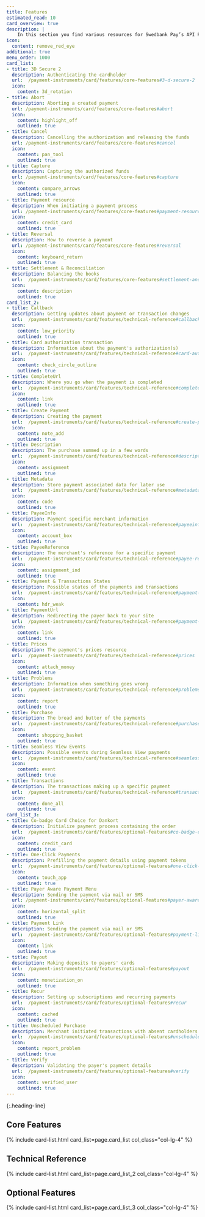 ```yaml
---
title: Features
estimated_read: 10
card_overview: true
description: |
    In this section you find various resources for Swedbank Pay’s API Platform.
icon:
  content: remove_red_eye
additional: true
menu_order: 1000
card_list: 
- title: 3D Secure 2
  description: Authenticating the cardholder
  url:  /payment-instruments/card/features/core-features#3-d-secure-2
  icon:
    content: 3d_rotation
- title: Abort
  description: Aborting a created payment
  url: /payment-instruments/card/features/core-features#abort
  icon:
    content: highlight_off
    outlined: true
- title: Cancel
  description: Cancelling the authorization and releasing the funds
  url: /payment-instruments/card/features/core-features#cancel
  icon:
    content: pan_tool
    outlined: true
- title: Capture
  description: Capturing the authorized funds
  url: /payment-instruments/card/features/core-features#capture
  icon:
    content: compare_arrows
    outlined: true
- title: Payment resource
  description: When initiating a payment process
  url: /payment-instruments/card/features/core-features#payment-resource
  icon:
    content: credit_card
    outlined: true
- title: Reversal
  description: How to reverse a payment
  url: /payment-instruments/card/features/core-features#reversal
  icon:
    content: keyboard_return
    outlined: true
- title: Settlement & Reconciliation
  description: Balancing the books
  url:  /payment-instruments/card/features/core-features#settlement-and-reconciliation
  icon:
    content: description
    outlined: true
card_list_2:
- title: Callback
  description: Getting updates about payment or transaction changes
  url:  /payment-instruments/card/features/technical-reference#callback
  icon:
    content: low_priority
    outlined: true
- title: Card authorization transaction
  description: Information about the payment's authorization(s)
  url:  /payment-instruments/card/features/technical-reference#card-authorization-transaction
  icon:
    content: check_circle_outline
    outlined: true
- title: CompleteUrl
  description: Where you go when the payment is completed
  url:  /payment-instruments/card/features/technical-reference#completeurl
  icon:
    content: link
    outlined: true
- title: Create Payment
  description: Creating the payment
  url:  /payment-instruments/card/features/technical-reference#create-payment
  icon:
    content: note_add
    outlined: true
- title: Description
  description: The purchase summed up in a few words
  url:  /payment-instruments/card/features/technical-reference#description
  icon:
    content: assignment
    outlined: true
- title: Metadata
  description: Store payment associated data for later use
  url:  /payment-instruments/card/features/technical-reference#metadata
  icon:
    content: code
    outlined: true
- title: PayeeInfo
  description: Payment specific merchant information
  url:  /payment-instruments/card/features/technical-reference#payeeinfo
  icon:
    content: account_box
    outlined: true
- title: PayeeReference
  description: The merchant's reference for a specific payment
  url:  /payment-instruments/card/features/technical-reference#payee-reference
  icon:
    content: assignment_ind
    outlined: true
- title: Payment & Transactions States
  description: Possible states of the payments and transactions
  url:  /payment-instruments/card/features/technical-reference#payment-and-transaction-states
  icon:
    content: hdr_weak
- title: PaymentUrl
  description: Redirecting the payer back to your site
  url:  /payment-instruments/card/features/technical-reference#payment-url
  icon:
    content: link
    outlined: true
- title: Prices
  description: The payment's prices resource
  url:  /payment-instruments/card/features/technical-reference#prices
  icon:
    content: attach_money
    outlined: true
- title: Problems
  description: Information when something goes wrong
  url:  /payment-instruments/card/features/technical-reference#problems
  icon:
    content: report
    outlined: true
- title: Purchase
  description: The bread and butter of the payments
  url:  /payment-instruments/card/features/technical-reference#purchase
  icon:
    content: shopping_basket
    outlined: true
- title: Seamless View Events
  description: Possible events during Seamless View payments
  url:  /payment-instruments/card/features/technical-reference#seamless-view-events
  icon:
    content: event
    outlined: true
- title: Transactions
  description: The transactions making up a specific payment
  url:  /payment-instruments/card/features/technical-reference#transactions
  icon:
    content: done_all
    outlined: true
card_list_3: 
- title: Co-badge Card Choice for Dankort
  description: Initialize payment process containing the order
  url:  /payment-instruments/card/features/optional-features#co-badge-card-choice-for-dankort
  icon: 
    content: credit_card
    outlined: true
- title: One-Click Payments
  description: Prefilling the payment details using payment tokens
  url:  /payment-instruments/card/features/optional-features#one-click-payments
  icon:
    content: touch_app
    outlined: true
- title: Payer Aware Payment Menu
  description: Sending the payment via mail or SMS
  url: /payment-instruments/card/features/optional-features#payer-aware-payment-menu
  icon:
    content: horizontal_split
    outlined: true
- title: Payment Link
  description: Sending the payment via mail or SMS
  url:  /payment-instruments/card/features/optional-features#payment-link
  icon:
    content: link
    outlined: true
- title: Payout
  description: Making deposits to payers' cards
  url:  /payment-instruments/card/features/optional-features#payout
  icon:
    content: monetization_on
    outlined: true
- title: Recur
  description: Setting up subscriptions and recurring payments
  url:  /payment-instruments/card/features/optional-features#recur
  icon:
    content: cached
    outlined: true
- title: Unscheduled Purchase
  description: Merchant initiated transactions with absent cardholders
  url:  /payment-instruments/card/features/optional-features#unscheduled-purchase
  icon:
    content: report_problem
    outlined: true
- title: Verify
  description: Validating the payer's payment details
  url:  /payment-instruments/card/features/optional-features#verify
  icon:
    content: verified_user
    outlined: true
---
```


{:.heading-line}

## Core Features

{% include card-list.html card_list=page.card_list
    col_class="col-lg-4" %}

## Technical Reference

{% include card-list.html card_list=page.card_list_2
    col_class="col-lg-4" %}

## Optional Features

{% include card-list.html card_list=page.card_list_3
    col_class="col-lg-4" %}
